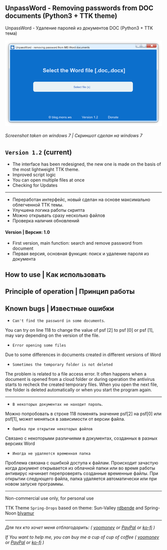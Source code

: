 ## UnpassWord - Removing passwords from DOC documents (Python3 + TTK theme)
UnpassWord - Удаление паролей из документов DOC (Python3 + TTK тема)

![Light screenshot](https://github.com/blyamur/unpassword/blob/master/screenshot.png)
###### Screenshot taken on windows 7 | Скриншот сделан на windows 7

## `Version 1.2` (current)
- The interface has been redesigned, the new one is made on the basis of the most lightweight TTK theme.
- Improved script logic
- You can open multiple files at once
- Checking for Updates

---

- Переработан интерфейс, новый сделан на основе максимально облегченной ТТК темы.
- Улучшена логика работы скрипта
- Можно открывать сразу несколько файлов
- Проверка наличия обновлений

#### Version | Версия: 1.0
- First version, main function: search and remove password from document
- Первая версия, основная функция: поиск и удаление пароля из документа


## How to use | Как использовать

## Principle of operation | Принцип работы

##  Known bugs | Известные ошибки
- `Can't find the password in some documents`.

You can try on line 118 to change the value of psf [2] to psf [0] or psf [1], may vary depending on the version of the file.

- `Error opening some files`

Due to some differences in documents created in different versions of Word

- `Sometimes the temporary folder is not deleted`

The problem is related to a file access error. It often happens when a document is opened from a cloud folder or during operation the antivirus starts to recheck the created temporary files. When you open the next file, the folder is deleted automatically or when you start the program again.

---

- `В некоторых документах не находит пароль`. 

Можно попробовать в строке 118 поменять значение psf[2] на psf[0] или psf[1], может меняться в зависимости от версии файла.
- `Ошибка при открытии некоторых файлов`

Связано с некоторыми различиями в документах, созданных в разных версиях Word 
- `Иногда не удаляется временная папка` 

Проблема связана с ошибкой доступа к файлам. Происходит зачастую когда документ открывается из облачной папки или во время работы антивирус начинает перепроверять созданные временные файлы. При открытии следующего файла, папка удаляется автоматически или при новом запуске программы. 


---

Non-commercial use only, for personal use

TTK Theme `Spring-Drops` based on theme: Sun-Valley [rdbende](https://github.com/rdbende/Sun-Valley-ttk-theme) and Spring-Noon [blyamur](https://github.com/blyamur/Spring-Noon-ttk-theme)

---

*Для тех кто хочет меня отблагодарить: ( [yoomoney](https://yoomoney.ru/to/41001158104834) or [PayPal](https://paypal.me/enkonu) or [ko-fi](https://ko-fi.com/W7W460SQ3) )*

*If You want to help me, you can buy me a cup of cup of coffee ( [yoomoney](https://yoomoney.ru/to/41001158104834) or [PayPal](https://paypal.me/enkonu) or [ko-fi](https://ko-fi.com/W7W460SQ3) )*
